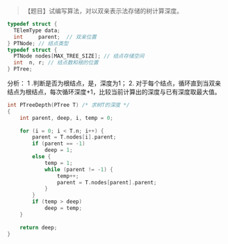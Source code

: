 >【题目】试编写算法，对以双亲表示法存储的树计算深度。
``` c
typedef struct {
  TElemType data;
  int     parent;  // 双亲位置
} PTNode; // 结点类型
typedef struct {
  PTNode nodes[MAX_TREE_SIZE]; // 结点存储空间
  int  n, r; // 结点数和根的位置
} PTree;
```
分析： 
1 .判断是否为根结点，是，深度为1；
2. 对于每个结点，循环直到当双亲结点为根结点，每次循环深度+1，比较当前计算出的深度与已有深度取最大值。
``` c 
int PTreeDepth(PTree T) /* 求树T的深度 */
{
    int parent, deep, i, temp = 0;
    
    for (i = 0; i < T.n; i++) {
        parent = T.nodes[i].parent;
        if (parent == -1)
            deep = 1;
        else {
            temp = 1;
            while (parent != -1) {
                temp++;
                parent = T.nodes[parent].parent;
            }            
        }
        if (temp > deep)
            deep = temp;
    }
    
    return deep;
}
```
